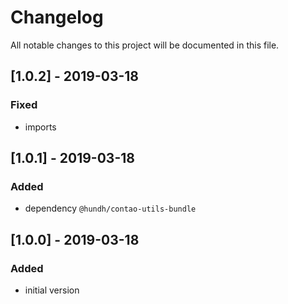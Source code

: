 # Changelog
All notable changes to this project will be documented in this file.

## [1.0.2] - 2019-03-18

### Fixed
- imports

## [1.0.1] - 2019-03-18

### Added
- dependency `@hundh/contao-utils-bundle`

## [1.0.0] - 2019-03-18

### Added
- initial version

